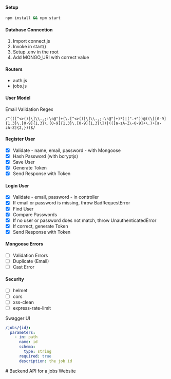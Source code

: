 #### Setup

```bash
npm install && npm start
```

#### Database Connection

1. Import connect.js
2. Invoke in start()
3. Setup .env in the root
4. Add MONGO_URI with correct value

#### Routers

- auth.js
- jobs.js

#### User Model

Email Validation Regex

```regex
/^(([^<>()[\]\\.,;:\s@"]+(\.[^<>()[\]\\.,;:\s@"]+)*)|(".+"))@((\[[0-9]{1,3}\.[0-9]{1,3}\.[0-9]{1,3}\.[0-9]{1,3}\])|(([a-zA-Z\-0-9]+\.)+[a-zA-Z]{2,}))$/
```

#### Register User

- [x] Validate - name, email, password - with Mongoose
- [x] Hash Password (with bcryptjs)
- [x] Save User
- [x] Generate Token
- [x] Send Response with Token

#### Login User

- [x] Validate - email, password - in controller
- [x] If email or password is missing, throw BadRequestError
- [x] Find User
- [x] Compare Passwords
- [x] If no user or password does not match, throw UnauthenticatedError
- [x] If correct, generate Token
- [x] Send Response with Token

#### Mongoose Errors

- [ ] Validation Errors
- [ ] Duplicate (Email)
- [ ] Cast Error

#### Security

- [ ] helmet
- [ ] cors
- [ ] xss-clean
- [ ] express-rate-limit

Swagger UI

```yaml
/jobs/{id}:
  parameters:
    - in: path
      name: id
      schema:
        type: string
      required: true
      description: the job id
```
#   B a c k e n d   A P I   f o r   a   j o b s   W e b s i t e  
 